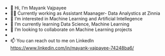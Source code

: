 - 👋 Hi, I’m Mayank Vajpayee
- 🧑‍💻 Currently working as Assistant Maanager- Data Analystics at Zinnia
- 👀 I’m interested in Machine Learning and Artificial Intellegence
- 🌱 I’m currently learning Data Science, Machine Learning
- 💞️ I’m looking to collaborate on Machine Learning projects
- 
- 📫 You can reach out to me on LinkedIn  https://www.linkedin.com/in/mayank-vajpayee-74248ba6/

<!---
Mayank271095/Mayank271095 is a ✨ special ✨ repository because its `README.md` (this file) appears on your GitHub profile.
You can click the Preview link to take a look at your changes.
--->

